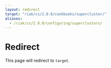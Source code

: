 ```yaml
---
layout: redirect
target: "riak/cs/2.0.0/cookbooks/supercluster/"
aliases:
  - /riak/cs/2.0.0/configuring/superclusters/
---
```


# Redirect

This page will redirect to `target`.
